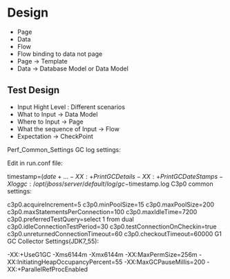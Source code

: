 # Design
- Page
- Data
- Flow
- Flow binding to data not page
- Page -> Template
- Data -> Database Model or Data Model

## Test Design
- Input
Hight Level : Different scenarios
- What to Input  -> Data Model
- Where to Input -> Page
- What the sequence of Input -> Flow
- Expectation -> CheckPoint


Perf_Common_Settings
GC log settings:

Edit in run.conf file:

timestamp=$( date +%Y-%m-%d_%H%M%S )
…
-XX:+PrintGCDetails -XX:+PrintGCDateStamps -Xloggc:/opt/jboss/server/default/log/gc-$timestamp.log
C3p0 common settings:

c3p0.acquireIncrement=5
c3p0.minPoolSize=15
c3p0.maxPoolSize=200
c3p0.maxStatementsPerConnection=100
c3p0.maxIdleTime=7200
c3p0.preferredTestQuery=select 1 from dual
c3p0.idleConnectionTestPeriod=30
c3p0.testConnectionOnCheckin=true
c3p0.unreturnedConnectionTimeout=60
c3p0.checkoutTimeout=60000
G1 GC Collector Settings(JDK7_55):

-XX:+UseG1GC
-Xms6144m
-Xmx6144m
-XX:MaxPermSize=256m
-XX:InitiatingHeapOccupancyPercent=55
-XX:MaxGCPauseMillis=200
-XX:+ParallelRefProcEnabled
